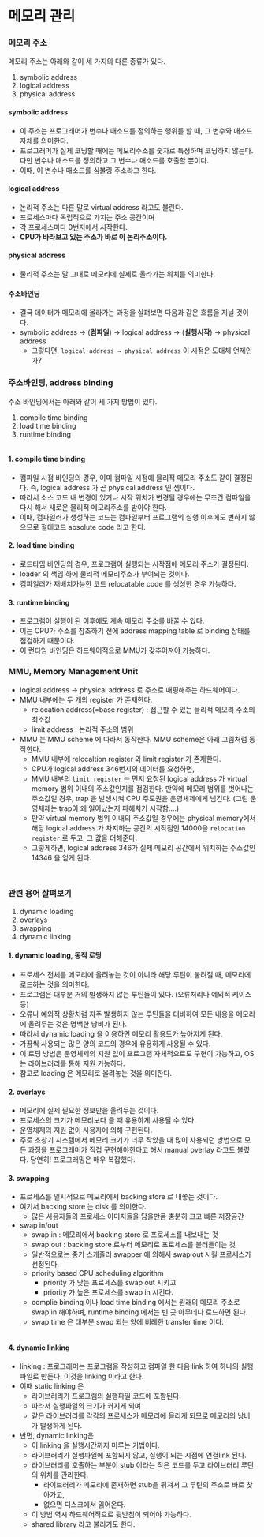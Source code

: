 # 메모리 관리

### 메모리 주소

메모리 주소는 아래와 같이 세 가지의 다른 종류가 있다.

1. symbolic address
2. logical address
3. physical address

#### symbolic address

* 이 주소는 프로그래머가 변수나 매소드를 정의하는 행위를 할 때, 그 변수와 매소드 자체를 의미한다.
* 프로그래머가 실제 코딩할 때에는 메모리주소를 숫자로 특정하며 코딩하지 않는다. 다만 변수나 매소드를 정의하고 그 변수나 매소드를 호출할 뿐이다.
* 이때, 이 변수나 매소드를 심볼링 주소라고 한다.

#### logical address

* 논리적 주소는 다른 말로 virtual address 라고도 불린다.
* 프로세스마다 독립적으로 가지는 주소 공간이며
* 각 프로세스마다 0번지에서 시작한다.
* **CPU가 바라보고 있는 주소가 바로 이 논리주소이다.**

#### physical address

* 물리적 주소는 말 그대로 메모리에 실제로 올라가는 위치를 의미한다.

#### 주소바인딩

* 결국 데이터가 메모리에 올라가는 과정을 살펴보면 다음과 같은 흐름을 지닐 것이다.
* symbolic address → (**컴파일**) → logical address → (**실행시작**) → physical address
  * 그렇다면, `logical address → physical address` 이 시점은 도대체 언제인가?

### 주소바인딩, address binding

주소 바인딩에서는 아래와 같이 세 가지 방법이 있다.

1. compile time binding
2. load time binding
3. runtime binding

<figure><img src="../../.gitbook/assets/image (23).png" alt=""><figcaption></figcaption></figure>



#### 1. compile time binding

* 컴파일 시점 바인딩의 경우, 이미 컴파일 시점에 물리적 메모리 주소도 같이 결정된다. 즉, logical address 가 곧 physical address 인 셈이다.
* 따라서 소스 코드 내 변경이 있거나 시작 위치가 변경될 경우에는 무조건 컴파일을 다시 해서 새로운 물리적 메모리주소를 받아야 한다.
* 이때, 컴파일러가 생성하는 코드는 컴파일부터 프로그램의 실행 이후에도 변하지 않으므로 절대코드 absolute code 라고 한다.

#### 2. load time binding

* 로드타임 바인딩의 경우, 프로그램이 실행되는 시작점에 메모리 주소가 결정된다.
* loader 의 책임 하에 물리적 메모리주소가 부여되는 것이다.
* 컴파일러가 재배치가능한 코드 relocatable code 를 생성한 경우 가능하다.

#### 3. runtime binding

* 프로그램이 실행이 된 이후에도 계속 메모리 주소를 바꿀 수 있다.
* 이는 CPU가 주소를 참조하기 전에 address mapping table 로 binding 상태를 점검하기 때문이다.
* 이 런타임 바인딩은 하드웨어적으로 MMU가 갖추어져야 가능하다.

### MMU, Memory Management Unit

* logical address → physical address 로 주소로 매핑해주는 하드웨어이다.
* MMU 내부에는 두 개의 register 가 존재한다.
  * relocation address(=base register) : 접근할 수 있는 물리적 메모리 주소의 최소값
  * limit address : 논리적 주소의 범위
* MMU 는 MMU scheme 에 따라서 동작한다. MMU scheme은 아래 그림처럼 동작한다.
  * MMU 내부에 relocaltion register 와 limit register 가 존재한다.
  * CPU가 logical address 346번지의 데이터를 요청하면,
  * MMU 내부의 `limit register` 는 먼저 요청된 logical address 가 virtual memory 범위 이내의 주소값인지를 점검한다. 만약에 메모리 범위를 벗어나는 주소값일 경우, trap 을 발생시켜 CPU 주도권을 운영체제에게 넘긴다. (그럼 운영체제는 trap이 왜 일어났는지 파헤치기 시작함….)
  * 만약 virtual memory 범위 이내의 주소값일 경우에는 physical memory에서 해당 logical address 가 차지하는 공간의 시작점인 14000을 `relocation register` 로 두고, 그 값을 더해준다.
  * 그렇게하면, logical address 346가 실제 메모리 공간에서 위치하는 주소값인 14346 을 얻게 된다.

<figure><img src="../../.gitbook/assets/image (2) (4).png" alt=""><figcaption></figcaption></figure>

<figure><img src="../../.gitbook/assets/image (4) (1).png" alt=""><figcaption></figcaption></figure>





### 관련 용어 살펴보기

1. dynamic loading
2. overlays
3. swapping
4. dynamic linking

#### 1. dynamic loading, 동적 로딩

* 프로세스 전체를 메모리에 올려놓는 것이 아니라 해당 루틴이 불려질 때, 메모리에 로드하는 것을 의미한다.
* 프로그램은 대부분 거의 발생하지 않는 루틴들이 있다. (오류처리나 예외적 케이스 등)
* 오류나 예외적 상황처럼 자주 발생하지 않는 루틴들을 대비하여 모든 내용을 메모리에 올려두는 것은 명백한 낭비가 된다.
* 따라서 dynamic loading 을 이용하면 메모리 활용도가 높아지게 된다.
* 가끔씩 사용되는 많은 양의 코드의 경우에 유용하게 사용될 수 있다.
* 이 로딩 방법은 운영체제의 지원 없이 프로그램 자체적으로도 구현이 가능하고, OS 는 라이브러리를 통해 지원 가능하다.
* 참고로 loading 은 메모리로 올려놓는 것을 의미한다.

#### 2. overlays

* 메모리에 실제 필요한 정보만을 올려두는 것이다.
* 프로세스의 크기가 메모리보다 클 때 유용하게 사용될 수 있다.
* 운영체제의 지원 없이 사용자에 의해 구현된다.
* 주로 초창기 시스템에서 메모리 크기가 너무 작았을 때 많이 사용되던 방법으로 모든 과정을 프로그래머가 직접 구현해야한다고 해서 manual overlay 라고도 불렸다. 당연히! 프로그래밍은 매우 복잡했다.

#### 3. swapping

* 프로세스를 일시적으로 메모리에서 backing store 로 내쫗는 것이다.
* 여기서 backing store 는 disk 를 의미한다.
  * 많은 사용자들의 프로세스 이미지들을 담을만큼 충분히 크고 빠른 저장공간
* swap in/out
  * swap in : 메모리에서 backing store 로 프로세스를 내보내는 것
  * swap out : backing store 로부터 메모리로 프로세스를 불러들이는 것
  * 일반적으로는 중기 스케줄러 swapper 에 의해서 swap out 시킬 프로세스가 선정된다.
  * priority based CPU scheduling algorithm
    * priority 가 낮는 프로세스를 swap out 시키고
    * priority 가 높은 프로세스를 swap in 시킨다.
  * complie binding 이나 load time binding 에서는 원래의 메모리 주소로 swap in 해야하며, runtime binding 에서는 빈 곳 아무데나 로드하면 된다.
  * swap time 은 대부분 swap 되는 양에 비례한 transfer time 이다.

<figure><img src="../../.gitbook/assets/image (6).png" alt=""><figcaption></figcaption></figure>

#### 4. dynamic linking

* linking : 프로그래머는 프로그램을 작성하고 컴파일 한 다음 link 하여 하나의 실행파일로 만든다. 이것을 linking 이라고 한다.
* 이때 static linking 은
  * 라이브러리가 프로그램의 실행파일 코드에 포함된다.
  * 따라서 실행파일의 크기가 커지게 되며
  * 같은 라이브러리를 각각의 프로세스가 메모리에 올리게 되므로 메모리의 낭비가 발생하게 된다.
* 반면, dynamic linking은
  * 이 linking 을 실행시간까지 미루는 기법이다.
  * 라이브러리가 실행파일에 포함되지 않고, 실행이 되는 시점에 연결link 된다.
  * 라이브러리를 호출하는 부분이 stub 이라는 작은 코드를 두고 라이브러리 루틴의 위치를 관리한다.
    * 라이브러리가 메모리에 존재하면 stub을 뒤져서 그 루틴의 주소로 바로 찾아가고,
    * 없으면 디스크에서 읽어온다.
  * 이 방법 역시 하드웨어적으로 뒷받침이 되어야 가능하다.
  * shared library 라고 불리기도 한다.

